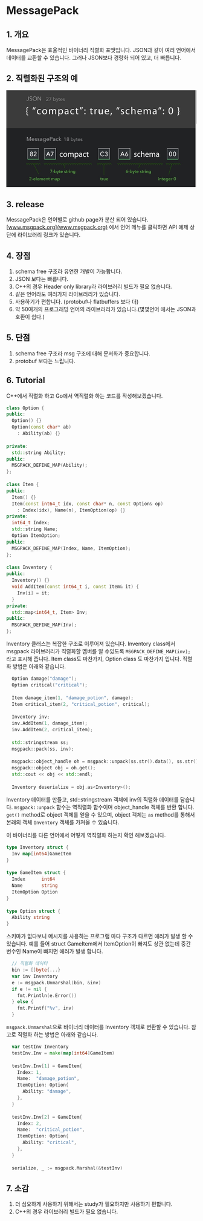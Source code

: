 # MessagePack

## 1. 개요

MessagePack은 효율적인 바이너리 직렬화 포맷입니다. JSON과 같이 여러 언어에서 데이터를 교환할 수 있습니다. 그러나 JSON보다 경량화 되어 있고, 더 빠릅니다.

## 2. 직렬화된 구조의 예

![MSGPACK](images/msgpack.jpg)

## 3. release

MessagePack은 언어별로 github page가 분산 되어 있습니다. [www.msgpack.org](www.msgpack.org) 에서 언어 메뉴를 클릭하면 API 예제 상단에 라이브러리 링크가 있습니다.

## 4. 장점

1. schema free 구조라 유연한 개발이 가능합니다.
2. JSON 보다는 빠릅니다.
3. C++의 경우 Header only library라 라이브러리 빌드가 필요 없습니다.
4. 같은 언어라도 여러가지 라이브러리가 있습니다.
5. 사용하기가 편합니다. (protobuf나 flatbuffers 보다 더)
6. 약 50여개의 프로그래밍 언어의 라이브러리가 있습니다.(몇몇언어 에서는 JSON과 호환이 쉽다.)

## 5. 단점

1. schema free 구조라 msg 구조에 대해 문서화가 중요합니다.
2. protobuf 보다는 느립니다.

## 6. Tutorial

C++에서 직렬화 하고 Go에서 역직렬화 하는 코드를 작성해보겠습니다.

```Cpp
class Option {
public:
  Option() {}
  Option(const char* ab)
    : Ability(ab) {}

private:
  std::string Ability;
public:
  MSGPACK_DEFINE_MAP(Ability);
};

class Item {
public:
  Item() {}
  Item(const int64_t idx, const char* n, const Option& op)
    : Index(idx), Name(n), ItemOption(op) {}
private:
  int64_t Index;
  std::string Name;
  Option ItemOption;
public:
  MSGPACK_DEFINE_MAP(Index, Name, ItemOption);
};

class Inventory {
public:
  Inventory() {}
  void AddItem(const int64_t i, const Item& it) {
    Inv[i] = it;
  }
private:
  std::map<int64_t, Item> Inv;
public:
  MSGPACK_DEFINE_MAP(Inv);
};
```

Inventory 클래스는 복잡한 구조로 이루어져 있습니다. Inventory class에서 msgpack 라이브러리가 직렬화할 멤버를 알 수있도록 `MSGPACK_DEFINE_MAP(inv);` 라고 표시해 줍니다.
Item class도 마찬가지, Option class 도 마찬가지 입니다. 직렬화 방법은 아래와 같습니다.

```cpp
  Option damage("damage");
  Option critical("critical");
  
  Item damage_item(1, "damage_potion", damage);
  Item critical_item(2, "critical_potion", critical);
  
  Inventory inv;
  inv.AddItem(1, damage_item);
  inv.AddItem(2, critical_item);

  std::stringstream ss;
  msgpack::pack(ss, inv);

  msgpack::object_handle oh = msgpack::unpack(ss.str().data(), ss.str().size());
  msgpack::object obj = oh.get();
  std::cout << obj << std::endl;

  Inventory deserialize = obj.as<Inventory>();
```

Inventory 데이터를 만들고, std::stringstream 객체에 inv의 직렬화 데이터를 담습니다. `msgpack::unpack` 함수는 역직렬화 함수이며 object_handle 객체를 반환 합니다. `get()` method로 object 객체를 얻을 수 있으며, object 객체는 `as` method를 통해서 본래의 객체 `Inventory` 객체를 가져올 수 있습니다.

이 바이너리를 다른 언어에서 어떻게 역직렬화 하는지 확인 해보겠습니다.

```go
type Inventory struct {
  Inv map[int64]GameItem
}

type GameItem struct {
  Index      int64
  Name       string
  ItemOption Option
}

type Option struct {
  Ability string
}
```

스키마가 없다보니 메시지를 사용하는 프로그램 마다 구조가 다르면 에러가 발생 할 수 있습니다. 예를 들어 struct GameItem에서 ItemOption이 빠져도 상관 없는데 중간 변수인 Name이 빠지면 에러가 발생 합니다.

```go
  // 직렬화 데이터
  bin := []byte{...}
  var inv Inventory
  e := msgpack.Unmarshal(bin, &inv)
  if e != nil {
    fmt.Println(e.Error())
  } else {
    fmt.Printf("%v", inv)
  }
```

`msgpack.Unmarshal`으로 바이너리 데이터를 Inventory 객체로 변환할 수 있습니다. 참고로 직렬화 하는 방법은 아래와 같습니다.

```go
  var testInv Inventory
  testInv.Inv = make(map[int64]GameItem)

  testInv.Inv[1] = GameItem{
    Index: 1,
    Name:  "damage_potion",
    ItemOption: Option{
      Ability: "damage",
    },
  }

  testInv.Inv[2] = GameItem{
    Index: 2,
    Name:  "critical_potion",
    ItemOption: Option{
      Ability: "critical",
    },
  }

  serialize, _ := msgpack.Marshal(&testInv)
```

## 7. 소감

1. 더 심오하게 사용하기 위해서는 study가 필요하지만 사용하기 편합니다.
2. C++의 경우 라이브러리 빌드가 필요 없습니다.